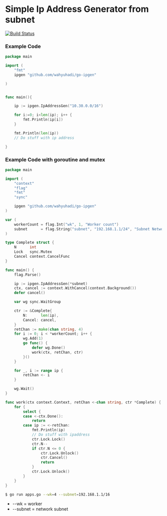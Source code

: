 
# Simple Ip Address Generator from subnet

[![Build Status](https://travis-ci.org/joemccann/dillinger.svg?branch=master)](https://travis-ci.org/joemccann/dillinger)

### Example Code
```go
package main

import (
	"fmt"
	ipgen "github.com/wahyuhadi/go-ipgen"

)


func main(){

	ip := ipgen.IpAddressGen("10.30.0.0/16")

	for i:=0; i<len(ip); i++ {
		fmt.Println(ip[i])
	}

	fmt.Println(len(ip))
	// Do stuff with ip address

}
```

### Example Code with goroutine and mutex
```go
package main

import (
	"context"
	"flag"
	"fmt"
	"sync"

	ipgen "github.com/wahyuhadi/go-ipgen"
)

var (
	workerCount = flag.Int("wk", 1, "Worker count")
	subnet      = flag.String("subnet", "192.168.1.1/24", "Subnet Network")
)

type Complete struct {
	N      int
	Lock   sync.Mutex
	Cancel context.CancelFunc
}

func main() {
	flag.Parse()

	ip := ipgen.IpAddressGen(*subnet)
	ctx, cancel := context.WithCancel(context.Background())
	defer cancel()

	var wg sync.WaitGroup

	ctr := &Complete{
		N:      len(ip),
		Cancel: cancel,
	}
	retChan := make(chan string, 4)
	for i := 0; i < *workerCount; i++ {
		wg.Add(1)
		go func() {
			defer wg.Done()
			work(ctx, retChan, ctr)
		}()
	}

	for _, i := range ip {
		retChan <- i
	}

	wg.Wait()
}

func work(ctx context.Context, retChan <-chan string, ctr *Complete) {
	for {
		select {
		case <-ctx.Done():
			return
		case ip := <-retChan:
			fmt.Println(ip)
			// Do stuff with ipaddress
			ctr.Lock.Lock()
			ctr.N--
			if ctr.N <= 0 {
				ctr.Lock.Unlock()
				ctr.Cancel()
				return
			}
			ctr.Lock.Unlock()
		}
	}
}

```

```sh
$ go run apps.go --wk=4 --subnet=192.168.1.1/16
```

* --wk = worker
* --subnet = network subnet
